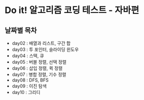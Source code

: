 # Do it! 알고리즘 코딩 테스트 - 자바편

## 날짜별 목차

- day02 : 배열과 리스트, 구간 합
- day03 : 투 포인터, 슬라이딩 윈도우
- day04 : 스택, 큐
- day05 : 버블 정렬, 선택 정렬
- day06 : 삽입 정렬, 퀵 정렬
- day07 : 병합 정렬, 기수 정렬
- day08 : DFS, BFS
- day09 : 이진 탐색
- day10 : 그리디
